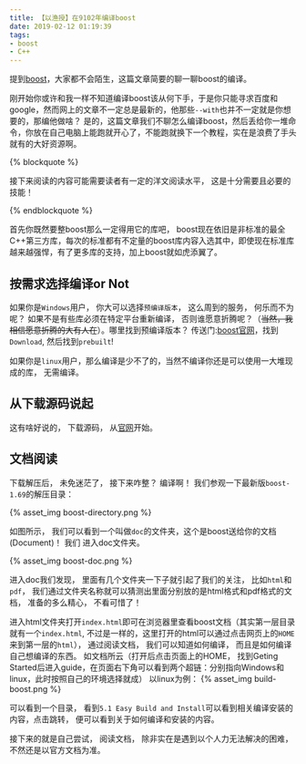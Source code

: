 ```yaml
---
title: 【以渔授】在9102年编译boost
date: 2019-02-12 01:19:39
tags:
- boost
- C++
---
```


提到[boost](https://www.boost.org)，大家都不会陌生，这篇文章简要的聊一聊boost的编译。

刚开始你或许和我一样不知道编译boost该从何下手，于是你只能寻求百度和google，然而网上的文章不一定总是最新的，他那些`--with`也并不一定就是你想要的，那编他做啥？ 是的，这篇文章我们不聊怎么编译boost，然后丢给你一堆命令，你放在自己电脑上能跑就开心了，不能跑就换下一个教程，实在是浪费了手头就有的大好资源啊。

{% blockquote %}

接下来阅读的内容可能需要读者有一定的洋文阅读水平， 这是十分需要且必要的技能！

{% endblockquote %}

首先你既然要整boost那么一定得用它的库吧， boost现在依旧是非标准的最全C++第三方库，每次的标准都有不定量的boost库内容入选其中，即使现在标准库越来越强悍，有了更多库的支持，加上boost就如虎添翼了。



## 按需求选择编译or Not

如果你是`Windows`用户， 你大可以选择`预编译版本`， 这么周到的服务， 何乐而不为呢？ 如果不是有些库必须在特定平台重新编译， 否则谁愿意折腾呢？（~~当然，我相信愿意折腾的大有人在~~）。哪里找到预编译版本？ 传送门:[boost官网](https://www.boost.org)，找到`Download`, 然后找到`prebuilt`!

如果你是`linux`用户，那么编译是少不了的，当然不编译你还是可以使用一大堆现成的库， 无需编译。

## 从下载源码说起

这有啥好说的， 下载源码， 从[官网](https://www.boost.org)开始。

## 文档阅读

下载解压后， 未免迷茫了， 接下来咋整？ 编译啊！ 我们参观一下最新版`boost-1.69`的解压目录：

{% asset_img boost-directory.png %}

如图所示， 我们可以看到一个叫做`doc`的文件夹，这个是boost送给你的文档(Document)！ 我们
进入doc文件夹。

{% asset_img boost-doc.png %}

进入doc我们发现， 里面有几个文件夹一下子就引起了我们的关注， 比如`html`和`pdf`， 我们通过文件夹名称就可以猜测出里面分别放的是html格式和pdf格式的文档， 准备的多么精心， 不看可惜了！

进入html文件夹打开`index.html`即可在浏览器里查看boost文档（其实第一层目录就有一个`index.html`, 不过是一样的，这里打开的html可以通过点击网页上的`HOME`来到第一层的`html`）， 通过阅读文档， 我们可以知道如何编译， 而且是如何编译自己想编译的东西。 如文档所云（打开后点击页面上的HOME， 找到Geting Started后进入guide，在页面右下角可以看到两个超链：分别指向Windows和linux，此时按照自己的环境选择就成）
以linux为例：
{% asset_img build-boost.png %}

可以看到一个目录， 看到`5.1 Easy Build and Install`可以看到相关编译安装的内容，点击跳转， 便可以看到关于如何编译和安装的内容。

接下来的就是自己尝试， 阅读文档， 除非实在是遇到以个人力无法解决的困难， 不然还是以官方文档为准。






